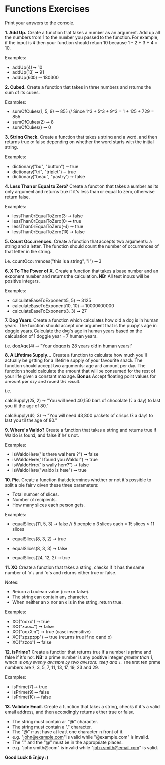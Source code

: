 # Functions Exercises

Print your answers to the console.

**1. Add Up.**
Create a function that takes a number as an argument. Add up all the numbers from 1 to the number you passed to the function. For example, if the input is 4 then your function should return 10 because 1 + 2 + 3 + 4 = 10.

Examples:

- addUp(4) ➞ 10
- addUp(13) ➞ 91
- addUp(600) ➞ 180300

**2. Cubed.**
Create a function that takes in three numbers and returns the sum of its cubes.

Examples:

- sumOfCubes(1, 5, 9) ➞ 855 // Since 1^3 + 5^3 + 9^3 = 1 + 125 + 729 = 855
- sumOfCubes(2) ➞ 8
- sumOfCubes() ➞ 0

**3. String Check.**
Create a function that takes a string and a word, and then returns true or false depending on whether the word starts with the initial string.

Examples:

- dictionary("bu", "button") ➞ true
- dictionary("tri", "triplet") ➞ true
- dictionary("beau", "pastry") ➞ false

**4. Less Than or Equal to Zero?**
Create a function that takes a number as its only argument and returns true if it's less than or equal to zero, otherwise return false.

Examples:

- lessThanOrEqualToZero(3) ➞ false
- lessThanOrEqualToZero(0) ➞ true
- lessThanOrEqualToZero(-4) ➞ true
- lessThanOrEqualToZero(10) ➞ false

**5. Count Occurrences.**
Create a function that accepts two arguments: a string and a letter. The function should count the number of occurrences of that letter in the string.

i.e.
countOccurrences("this is a string", "i") ➞ 3

**6. X To The Power of X.**
Create a function that takes a base number and an exponent number and returns the calculation. **NB:** All test inputs will be positive integers.

Examples:

- calculateBaseToExponent(5, 5) ➞ 3125
- calculateBaseToExponent(10, 10) ➞ 10000000000
- calculateBaseToExponent(3, 3) ➞ 27

**7. Dog Years.**
Create a function which calculates how old a dog is in human years. The function should accept one argument that is the puppy's age in doggie years. Calculate the dog's age in human years based on the calculation of 1 doggie year = 7 human years.

i.e.
dogAge(4) ➞ "Your doggo is 28 years old in human years!"

**8. A Lifetime Supply...**
Create a function to calculate how much you'll actually be getting for a lifetime supply of your favourite snack. The function should accept two arguments: age and amount per day. The function should calculate the amount that will be consumed for the rest of your life given a constant max age. **Bonus** Accept floating point values for amount per day and round the result.

i.e.

calcSupply(25, 2) ➞ "You will need 40,150 bars of chocolate (2 a day) to last you til the age of 80."

calcSupply(40, 3) ➞ "You will need 43,800 packets of crisps (3 a day) to last you til the age of 80."

**9. Where's Waldo?**
Create a function that takes a string and returns true if Waldo is found, and false if he's not.

Examples:

- isWaldoHere("is there wal here ?") ➞ false
- isWaldoHere("I found you Waldo!") ➞ true
- isWaldoHere("is wally here?") ➞ false
- isWaldoHere("waldo is here") ➞ true

**10. Pie.**
Create a function that determines whether or not it's possible to split a pie fairly given these three parameters:

- Total number of slices.
- Number of recipients.
- How many slices each person gets.

Examples:

- equalSlices(11, 5, 3) ➞ false // 5 people x 3 slices each = 15 slices > 11 slices

- equalSlices(8, 3, 2) ➞ true
- equalSlices(8, 3, 3) ➞ false
- equalSlices(24, 12, 2) ➞ true

**11. XO**
Create a function that takes a string, checks if it has the same number of 'x's and 'o's and returns either true or false.

Notes:

- Return a boolean value (true or false).
- The string can contain any character.
- When neither an x nor an o is in the string, return true.

Examples:

- XO("ooxx") ➞ true
- XO("xooxx") ➞ false
- XO("ooxXm") ➞ true (case insensitive)
- XO("zpzpzpp") ➞ true (returns true if no x and o)
- XO("zzoo") ➞ false

**12. isPrime?**
Create a function that returns true if a number is prime and false if it's not. **NB:** a prime number is any positive integer _greater than 1_, which is _only evenly divisible by two divisors: itself and 1_. The first ten prime numbers are 2, 3, 5, 7, 11, 13, 17, 19, 23 and 29.

Examples:

- isPrime(7) ➞ true
- isPrime(9) ➞ false
- isPrime(10) ➞ false

**13. Validate Email.**
Create a function that takes a string, checks if it's a valid email address, and then accordingly returns either true or false.

- The string must contain an "@" character.
- The string must contain a "." character.
- The "@" must have at least one character in front of it.
- e.g. "john@example.com" is valid while "@example.com" is invalid.
- The "." and the "@" must be in the appropriate places.
- e.g. "john.smith@com" is invalid while "john.smith@email.com" is valid.

**Good Luck & Enjoy :)**
